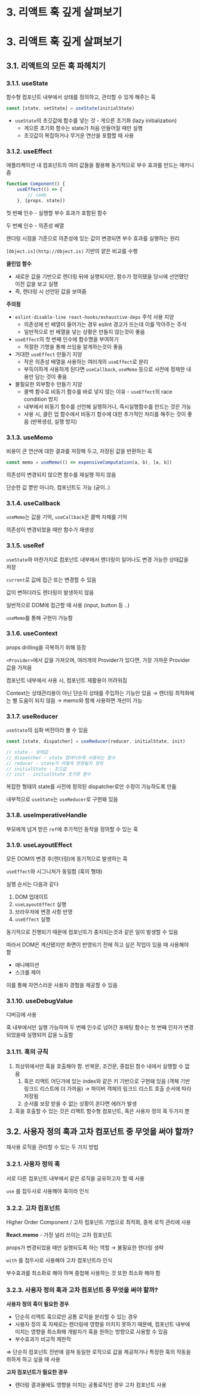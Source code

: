# 3. 리액트 훅 깊게 살펴보기

# 3. 리액트 훅 깊게 살펴보기

## 3.1. 리액트의 모든 훅 파헤치기

### 3.1.1. useState

함수형 컴포넌트 내부에서 상태를 정의하고, 관리할 수 있게 해주는 훅

```jsx
const [state, setState] = useState(initialState)
```

- `useState`의 초깃값에 함수를 넣는 것 - 게으른 초기화 (lazy initialization)
    - 게으른 초기화 함수는 state가 처음 만들어질 때만 실행
    - 초깃값이 복잡하거나 무거운 연산을 포함할 때 사용

### 3.1.2. useEffect

애플리케이션 내 컴포넌트의 여러 값들을 활용해 동기적으로 부수 효과를 만드는 매커니즘

```jsx
function Component() {
	useEffect(() => {
		// code
	}, [props, state])
```

첫 번째 인수 - 실행할 부수 효과가 포함된 함수

두 번째 인수 - 의존성 배열

렌더링 시점을 기준으로 의존성에 있는 값이 변경되면 부수 효과를 실행하는 원리

`[Object.is](http://Object.is)` 기반의 얕은 비교를 수행

**클린업 함수**

- 새로운 값을 기반으로 렌더링 뒤에 실행되지만, 함수가 정의됐을 당시에 선언됐던 이전 값을 보고 실행
- 즉, 렌더링 시 선언된 값을 보여줌

**주의점**

- `eslint-disable-line react-hooks/exhaustive-deps` 주석 사용 지양
    - 의존성에 빈 배열이 들어가는 경우 eslint 경고가 뜨는데 이를 막아주는 주석
    - 일반적으로 빈 배열을 넣는 상황은 만들지 않는것이 좋음
- `useEffect`의 첫 번째 인수에 함수명을 부여하기
    - 적절한 기명을 통해 쓰임을 알게하는것이 좋음
- 거대한 `useEffect` 만들기 지양
    - 작은 의존성 배열을 사용하는 여러개의 `useEffect`로 분리
    - 부득이하게 사용하게 된다면 `useCallback`, `useMemo` 등으로 사전에 정제한 내용만 담는 것이 좋음
- 불필요한 외부함수 만들기 지양
    - 콜백 함수로 비동기 함수를 바로 넣지 않는 이유 - `useEffect`의 race condition 방지
    - 내부에서 비동기 함수를 선언해 실행하거나, 즉시실행함수를 만드는 것은 가능
    - 사용 시, 클린 업 함수에서 비동기 함수에 대한 추가적인 처리를 해주는 것이 좋음 (반복생성, 실행 방지)

### 3.1.3. useMemo

비용이 큰 연산에 대한 결과를 저장해 두고, 저장된 값을 반환하는 훅

```jsx
const memo = useMemo(() => expensiveComputation(a, b), [a, b])
```

의존성이 변경되지 않으면 함수를 재실행 하지 않음

단순한 값 뿐만 아니라, 컴포넌트도 가능 (굳이..)

### 3.1.4. useCallback

`useMemo`는 값을 기억, `useCallback`은 콜백 자체를 기억

의존성이 변경되었을 때만 함수가 재생성

### 3.1.5. useRef

`useState`와 마찬가지로 컴포넌트 내부에서 렌더링이 일어나도 변경 가능한 상태값을 저장

`current`로 값에 접근 또는 변경할 수 있음

값이 변하더라도 렌더링이 발생하지 않음

일반적으로 DOM에 접근할 때 사용 (input, button 등 ..)

`useMemo`를 통해 구현이 가능함

### 3.1.6. useContext

props drilling을 극복하기 위해 등장

`<Provider>`에서 값을 가져오며, 여러개의 Provider가 있다면, 가장 가까운 Provider 값을 가져옴

컴포넌트 내부에서 사용 시, 컴포넌트 재활용이 어려워짐

Context는 상태관리용이 아닌 단순히 상태를 주입하는 기능만 있음 → 렌더링 최적화에는 별 도움이 되지 않음 → memo와 함께 사용하면 개선이 가능

### 3.1.7. useReducer

`useState`의 심화 버전이라 볼 수 있음

```jsx
const [state, dispatcher] = useReducer(reducer, initialState, init)

// state - 상태값
// dispatcher - state 업데이트에 사용되는 함수
// reducer - state가 어떻게 변경될지 정의
// initialState - 초깃값
// init - initialState 초기화 함수
```

복잡한 형태의 state를 사전에 정의된 dispatcher로만 수정이 가능하도록 만듦

내부적으로 `useState`는 `useReducer`로 구현돼 있음

 

### 3.1.8. useImperativeHandle

부모에게 넘겨 받은 `ref`에 추가적인 동작을 정의할 수 있는 훅

### 3.1.9. useLayoutEffect

모든 DOM의 변경 후(렌더링)에 동기적으로 발생하는 훅

`useEffect`와 시그니처가 동일함 (훅의 형태)

실행 순서는 다음과 같다

1. DOM 업데이트
2. `useLayoutEffect` 실행
3. 브라우저에 변경 사항 반영
4. `useEffect` 실행

동기적으로 진행되기 때문에 컴포넌트가 중지되는것과 같은 일이 발생할 수 있음

따라서 DOM은 계산됐지만 화면이 반영되기 전에 하고 싶은 작업이 있을 때 사용해야 함

- 애니메이션
- 스크롤 제어

이를 통해 자연스러운 사용자 경험을 제공할 수 있음

### 3.1.10. useDebugValue

디버깅에 사용

훅 내부에서만 실행 가능하며 두 번째 인수로 넘어간 포매팅 함수는 첫 번쨰 인자가 변경되었을때 실행되어 값을 노출함

### 3.1.11. 훅의 규칙

1. 최상위에서만 훅을 호출해야 함. 반복문, 조건문, 중첩된 함수 내에서 실행할 수 없음
    1. 훅은 리액트 어딘가에 있는 index와 같은 키 기반으로 구현돼 있음 (객체 기반 링크드 리스트에 더 가까움) → 파이버 객체의 링크드 리스트 호출 순서에 따라 저장됨
    2. 순서를 보장 받을 수 없는 상황이 온다면 에러가 발생
2. 훅을 호출할 수 있는 것은 리액트 함수형 컴포넌트, 혹은 사용자 정의 훅 두가지 뿐

## 3.2. 사용자 정의 훅과 고차 컴포넌트 중 무엇을 써야 할까?

재사용 로직을 관리할 수 있는 두 가지 방법

### 3.2.1. 사용자 정의 훅

서로 다른 컴포넌트 내부에서 같은 로직을 공유하고자 할 때 사용

`use` 를 접두사로 사용해야 훅이라 인식

### 3.2.2. 고차 컴포넌트

Higher Order Component / 고차 컴포넌트 기법으로 최적화, 중복 로직 관리에 사용

**React.memo** - 가장 널리 쓰이는 고차 컴포넌트

props가 변경되었을 때만 실행되도록 하는 역할 → 불필요한 렌더링 생략

`with` 를 접두사로 사용해야 고차 컴포넌트라 인식

부수효과를 최소화로 해야 하며 중첩해 사용하는 것 또한 최소화 해야 함

### 3.2.3. 사용자 정의 훅과 고차 컴포넌트 중 무엇을 써야 할까?

**사용자 정의 훅이 필요한 경우**

- 단순히 리액트 훅으로만 공통 로직을 분리할 수 있는 경우
- 사용자 정의 훅 자체로는 렌더링에 영향을 미치지 못하기 때문에, 컴포넌트 내부에 미치는 영향을 최소화해 개발자가 훅을 원하는 방향으로 사용할 수 있음
- 부수효과가 비교적 제한적

⇒ 단순히 컴포넌트 전반에 걸쳐 동일한 로직으로 값을 제공하거나 특정한 훅의 작동을 취하게 하고 싶을 때 사용

**고차 컴포넌트가 필요한 경우**

- 렌더링 결과물에도 영향을 미치는 공통로직인 경우 고차 컴포넌트 사용
